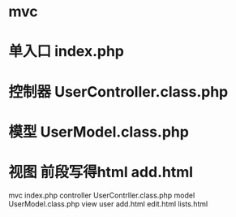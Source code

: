 # mvc
# 单入口 index.php
# 控制器 UserController.class.php
# 模型 UserModel.class.php
# 视图 前段写得html  add.html
mvc
	index.php
	controller
		UserContrller.class.php
	model
		UserModel.class.php
	view
		user
			add.html
			edit.html
			lists.html
